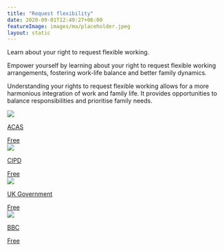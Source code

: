 ```yaml
---
title: "Request flexibility"
date: 2020-09-01T12:49:27+06:00
featureImage: images/ma/placeholder.jpeg
layout: static
---
```


Learn about your right to request flexible working.

Empower yourself by learning about your right to request flexible working arrangements, fostering work-life balance and better family dynamics.

Understanding your rights to request flexible working allows for a more harmonious integration of work and family life. It provides opportunities to balance responsibilities and prioritise family needs.

<a class="ma-link" href="https://www.acas.org.uk/flexible-working"><div class="ma-card ma-card-Learning"><div class="ma-icon"><img src ="/images/Icon-check - learning - opacity.svg"/></div><div class="ma-name"><p>ACAS</p></div><div class="ma-paid-text"><span>Free </span></div></div></a><a class="ma-link" href="https://www.cipd.org/uk/knowledge/guides/requesting-flexible-working-guide/"><div class="ma-card ma-card-Learning"><div class="ma-icon"><img src ="/images/Icon-check - learning - opacity.svg"/></div><div class="ma-name"><p>CIPD</p></div><div class="ma-paid-text"><span>Free </span></div></div></a><a class="ma-link" href="https://www.gov.uk/flexible-working"><div class="ma-card ma-card-Learning"><div class="ma-icon"><img src ="/images/Icon-check - learning - opacity.svg"/></div><div class="ma-name"><p>UK Government</p></div><div class="ma-paid-text"><span>Free </span></div></div></a><a class="ma-link" href="https://www.bbc.com/worklife/article/20230227-what-does-work-life-balance-mean-in-a-changed-work-world"><div class="ma-card ma-card-Learning"><div class="ma-icon"><img src ="/images/Icon-check - learning - opacity.svg"/></div><div class="ma-name"><p>BBC</p></div><div class="ma-paid-text"><span>Free </span></div></div></a>  

<br/><br/>






